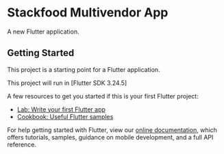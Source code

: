 # Stackfood Multivendor App

A new Flutter application.

## Getting Started

This project is a starting point for a Flutter application.

This project will run in  [Flutter SDK 3.24.5]

A few resources to get you started if this is your first Flutter project:

- [Lab: Write your first Flutter app](https://flutter.dev/docs/get-started/codelab)
- [Cookbook: Useful Flutter samples](https://flutter.dev/docs/cookbook)

For help getting started with Flutter, view our
[online documentation](https://flutter.dev/docs), which offers tutorials,
samples, guidance on mobile development, and a full API reference.
